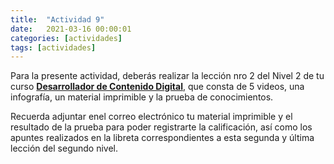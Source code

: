 ```yaml
---
title:  "Actividad 9"
date:   2021-03-16 00:00:01
categories: [actividades]
tags: [actividades]
---
```


Para la presente actividad, deberás realizar la lección nro 2 del  Nivel 2 de tu curso [**Desarrollador de Contenido Digital**][desarrollador], que consta de 5 videos, una infografía, un material imprimible y la prueba de conocimientos.

Recuerda adjuntar enel correo electrónico tu material imprimible y el resultado de la prueba para poder registrarte la calificación, así como los apuntes realizados en la libreta correspondientes a esta segunda y última lección del segundo nivel.

[desarrollador]: https://capacitateparaelempleo.org/pages.php?r=.tema&tagID=2284
